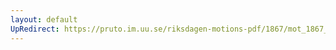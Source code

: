 ```yaml
---
layout: default
UpRedirect: https://pruto.im.uu.se/riksdagen-motions-pdf/1867/mot_1867__fk__75/mot_1867__fk__75-002.pdf
---
```

